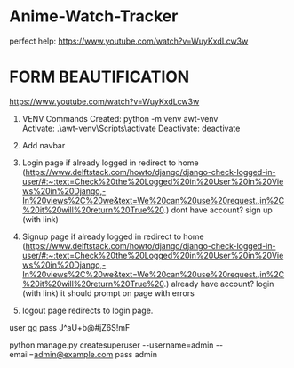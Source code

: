 # Anime-Watch-Tracker

perfect help: https://www.youtube.com/watch?v=WuyKxdLcw3w

# FORM BEAUTIFICATION

https://www.youtube.com/watch?v=WuyKxdLcw3w

1. VENV Commands
   Created: python -m venv awt-venv  
   Activate: .\awt-venv\Scripts\activate
   Deactivate: deactivate

2. Add navbar

3. Login page
   if already logged in redirect to home (https://www.delftstack.com/howto/django/django-check-logged-in-user/#:~:text=Check%20the%20Logged%20in%20User%20in%20Views%20in%20Django,-In%20views%2C%20we&text=We%20can%20use%20request.,in%2C%20it%20will%20return%20True%20.)
   dont have account? sign up (with link)

4. Signup page
   if already logged in redirect to home (https://www.delftstack.com/howto/django/django-check-logged-in-user/#:~:text=Check%20the%20Logged%20in%20User%20in%20Views%20in%20Django,-In%20views%2C%20we&text=We%20can%20use%20request.,in%2C%20it%20will%20return%20True%20.)
   already have account? login (with link)
   it should prompt on page with errors

5. logout page
   redirects to login page.

user gg
pass J^aU+b@#jZ6S!mF

python manage.py createsuperuser --username=admin --email=admin@example.com
pass admin
